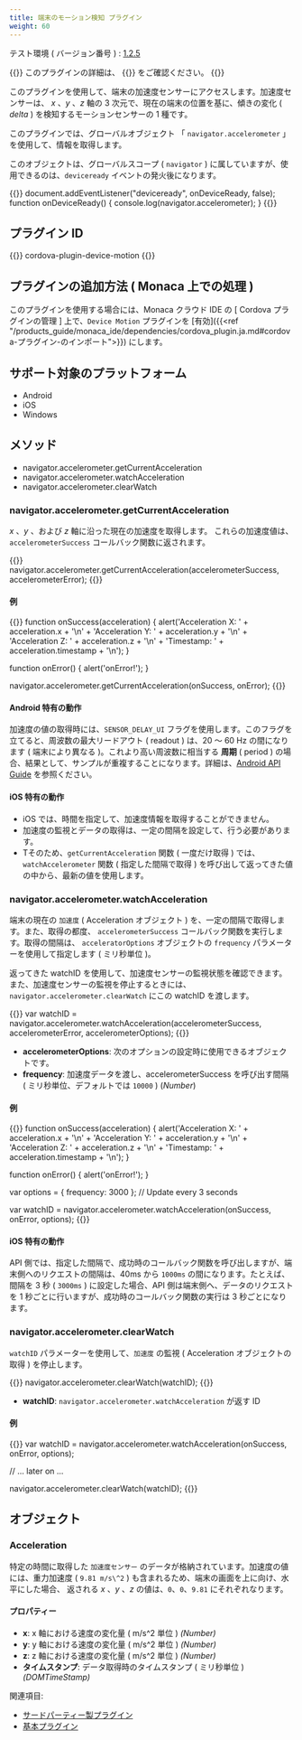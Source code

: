 ```yaml
---
title: 端末のモーション検知 プラグイン
weight: 60
---
```


テスト環境 ( バージョン番号 ) : [1.2.5](https://github.com/apache/cordova-plugin-device-motion/releases/tag/1.2.5)

{{<note>}}
このプラグインの詳細は、 {{<link title="こちらの原文 ( GitHub )" href="https://github.com/apache/cordova-plugin-device-motion">}} をご確認ください。
{{</note>}}

このプラグインを使用して、端末の加速度センサーにアクセスします。加速度センサーは、
*x* 、*y* 、*z* 軸の 3 次元で、現在の端末の位置を基に、傾きの変化 ( *delta* ) を検知するモーションセンサーの 1 種です。

このプラグインでは、グローバルオブジェクト 「 `navigator.accelerometer`
」 を使用して、情報を取得します。

このオブジェクトは、グローバルスコープ ( `navigator` )
に属していますが、使用できるのは、`deviceready`
イベントの発火後になります。

{{<highlight javascript>}}
document.addEventListener("deviceready", onDeviceReady, false);
function onDeviceReady() {
    console.log(navigator.accelerometer);
}
{{</highlight>}}

プラグイン ID
-----------------

{{<highlight javascript>}}
cordova-plugin-device-motion
{{</highlight>}}

プラグインの追加方法 ( Monaca 上での処理 )
------------------------------------------

このプラグインを使用する場合には、Monaca クラウド IDE の [ Cordova プラグインの管理 ] 上で、`Device Motion` プラグインを [有効]({{<ref "/products_guide/monaca_ide/dependencies/cordova_plugin.ja.md#cordova-プラグイン-のインポート">}}) にします。

サポート対象のプラットフォーム
------------------------------

-   Android
-   iOS
-   Windows

メソッド
--------

-   navigator.accelerometer.getCurrentAcceleration
-   navigator.accelerometer.watchAcceleration
-   navigator.accelerometer.clearWatch

### navigator.accelerometer.getCurrentAcceleration

*x* 、*y* 、および *z* 軸に沿った現在の加速度を取得します。
これらの加速度値は、 `accelerometerSuccess` コールバック関数に返されます。

{{<highlight javascript>}}
navigator.accelerometer.getCurrentAcceleration(accelerometerSuccess, accelerometerError);
{{</highlight>}}

#### 例

{{<highlight javascript>}}
function onSuccess(acceleration) {
    alert('Acceleration X: ' + acceleration.x + '\n' +
          'Acceleration Y: ' + acceleration.y + '\n' +
          'Acceleration Z: ' + acceleration.z + '\n' +
          'Timestamp: '      + acceleration.timestamp + '\n');
}

function onError() {
    alert('onError!');
}

navigator.accelerometer.getCurrentAcceleration(onSuccess, onError);
{{</highlight>}}

#### Android 特有の動作

加速度の値の取得時には、`SENSOR_DELAY_UI`
フラグを使用します。このフラグを立てると、周波数の最大リードアウト (
readout ) は、20 ～ 60 Hz の間になります ( 端末により異なる
)。これより高い周波数に相当する **周期** ( period )
の場合、結果として、サンプルが重複することになります。詳細は、[Android API Guide](http://developer.android.com/guide/topics/sensors/sensors_overview.html#sensors-monitor)
を参照ください。

#### iOS 特有の動作

-   iOS では、時間を指定して、加速度情報を取得することができません。
-   加速度の監視とデータの取得は、一定の間隔を設定して、行う必要があります。
-   Tそのため、`getCurrentAcceleration` 関数 ( 一度だけ取得 )
    では、`watchAccelerometer` 関数 ( 指定した間隔で取得 )
    を呼び出して返ってきた値の中から、最新の値を使用します。

### navigator.accelerometer.watchAcceleration

端末の現在の `加速度` ( Acceleration オブジェクト )
を、一定の間隔で取得します。また、取得の都度、 `accelerometerSuccess`
コールバック関数を実行します。取得の間隔は、 `acceleratorOptions`
オブジェクトの `frequency` パラメーターを使用して指定します ( ミリ秒単位 )。

返ってきた watchID
を使用して、加速度センサーの監視状態を確認できます。また、加速度センサーの監視を停止するときには、`navigator.accelerometer.clearWatch`
にこの watchID を渡します。

{{<highlight javascript>}}
var watchID = navigator.accelerometer.watchAcceleration(accelerometerSuccess,
                                                       accelerometerError,
                                                       accelerometerOptions);
{{</highlight>}}

-   **accelerometerOptions**:
    次のオプションの設定時に使用できるオブジェクトです。
-   **frequency**: 加速度データを渡し、accelerometerSuccess を呼び出す間隔 ( ミリ秒単位、デフォルトでは `10000` ) (*Number*)

#### 例

{{<highlight javascript>}}
function onSuccess(acceleration) {
    alert('Acceleration X: ' + acceleration.x + '\n' +
          'Acceleration Y: ' + acceleration.y + '\n' +
          'Acceleration Z: ' + acceleration.z + '\n' +
          'Timestamp: '      + acceleration.timestamp + '\n');
}

function onError() {
    alert('onError!');
}

var options = { frequency: 3000 };  // Update every 3 seconds

var watchID = navigator.accelerometer.watchAcceleration(onSuccess, onError, options);
{{</highlight>}}

#### iOS 特有の動作

API
側では、指定した間隔で、成功時のコールバック関数を呼び出しますが、端末側へのリクエストの間隔は、40ms
から `1000ms` の間になります。たとえば、間隔を 3 秒 ( `3000ms` )
に設定した場合、API 側は端末側へ、データのリクエストを 1
秒ごとに行いますが、成功時のコールバック関数の実行は 3
秒ごとになります。

### navigator.accelerometer.clearWatch

`watchID` パラメーターを使用して、`加速度` の監視 ( Acceleration
オブジェクトの取得 ) を停止します。

{{<highlight javascript>}}
navigator.accelerometer.clearWatch(watchID);
{{</highlight>}}

-   **watchID**: `navigator.accelerometer.watchAcceleration` が返す ID

#### 例

{{<highlight javascript>}}
var watchID = navigator.accelerometer.watchAcceleration(onSuccess, onError, options);

// ... later on ...

navigator.accelerometer.clearWatch(watchID);
{{</highlight>}}

オブジェクト
------------

### Acceleration

特定の時間に取得した `加速度センサー`
のデータが格納されています。加速度の値には、重力加速度 ( `9.81 m/s\^2` )
も含まれるため、端末の画面を上に向け、水平にした場合、 返される
*x* 、*y* 、*z* の値は、`0`、`0`、`9.81` にそれぞれなります。

#### プロパティー

-   **x**: x 軸における速度の変化量 ( m/s\^2 単位 ) *(Number)*
-   **y**: y 軸における速度の変化量 ( m/s\^2 単位 ) *(Number)*
-   **z**: z 軸における速度の変化量 ( m/s\^2 単位 ) *(Number)*
-   **タイムスタンプ**: データ取得時のタイムスタンプ ( ミリ秒単位 )
    *(DOMTimeStamp)*

関連項目:

- [サードパーティー製プラグイン](../../third_party_phonegap)
- [基本プラグイン](../../cordova_7.1)
